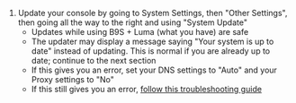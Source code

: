 1. Update your console by going to System Settings, then "Other Settings", then going all the way to the right and using "System Update"
    - Updates while using B9S + Luma (what you have) are safe
    - The updater may display a message saying "Your system is up to date" instead of updating. This is normal if you are already up to date; continue to the next section
    - If this gives you an error, set your DNS settings to "Auto" and your Proxy settings to "No"
    - If this still gives you an error, [follow this troubleshooting guide](troubleshooting-finalizing-setup.html)
